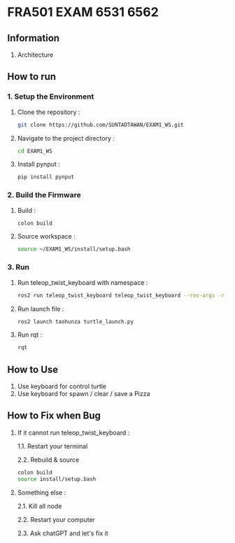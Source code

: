 # FRA501 EXAM 6531 6562

## Information
1. Architecture





## How to run

### 1. Setup the Environment
1. Clone the repository :
    ```sh
    git clone https://github.com/SUNTADTAWAN/EXAM1_WS.git
    ```
2. Navigate to the project directory :
    ```sh
    cd EXAM1_WS
    ```
3. Install pynput :
    ```sh
    pip install pynput
    ```
### 2. Build the Firmware
1. Build :
    ```sh
    colon build
    ``` 
2. Source workspace :
    ```sh
    source ~/EXAM1_WS/install/setup.bash 
    ```
### 3. Run
1. Run teleop_twist_keyboard with namespace :
    ```sh
    ros2 run teleop_twist_keyboard teleop_twist_keyboard --ros-args -r __ns:=/field1/nongtao1
    ```

2. Run launch file :
   ```sh
   ros2 launch taohunza turtle_launch.py
   ```
3. Run rqt :
   ```sh
   rqt
   ```


## How to Use

1. Use keyboard for control turtle
2. Use keyboard for spawn / clear / save a Pizza



## How to Fix when Bug
1. If it cannot run teleop_twist_keyboard :
   
    1.1. Restart your terminal
   
    2.2. Rebuild & source
    ```sh
    colon build
    source install/setup.bash
    ```
2. Something else :
   
   2.1. Kill all node
   
   2.2. Restart your computer
   
   2.3. Ask chatGPT and let's fix it

   



